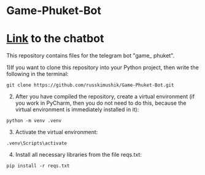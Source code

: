 # Game-Phuket-Bot
# [Link](https://t.me/game_phuket_bot) to the chatbot
This repository contains files for the telegram bot "game_ phuket".

1)If you want to clone this repository into your Python project, then write the following in the terminal:
```
git clone https://github.com/russkimushik/Game-Phuket-Bot.git
```
2) After you have compiled the repository, create a virtual environment (if you work in PyCharm, then you do not need to do this, because the virtual environment is immediately installed in it):
```
python -m venv .venv
```
3) Activate the virtual environment:
```
.venv\Scripts\activate
```
4) Install all necessary libraries from the file reqs.txt:
```
pip install -r reqs.txt
```
      
